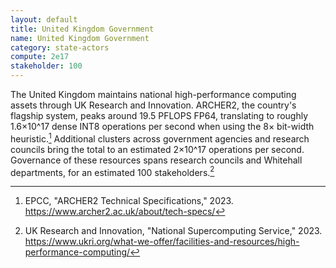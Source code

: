```yaml
---
layout: default
title: United Kingdom Government
name: United Kingdom Government
category: state-actors
compute: 2e17
stakeholder: 100
---
```


The United Kingdom maintains national high-performance computing assets through UK Research and
Innovation. ARCHER2, the country's flagship system, peaks around 19.5 PFLOPS FP64, translating to
roughly 1.6×10^17 dense INT8 operations per second when using the 8× bit-width heuristic.[^1]
Additional clusters across government agencies and research councils bring the total to an estimated
2×10^17 operations per second. Governance of these resources spans research councils and Whitehall
departments, for an estimated 100 stakeholders.[^2]

[^1]: EPCC, "ARCHER2 Technical Specifications," 2023. <https://www.archer2.ac.uk/about/tech-specs/>
[^2]: UK Research and Innovation, "National Supercomputing Service," 2023. <https://www.ukri.org/what-we-offer/facilities-and-resources/high-performance-computing/>

